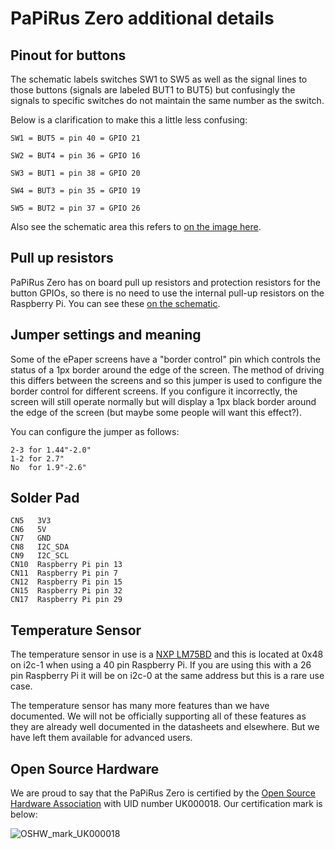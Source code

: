# PaPiRus Zero additional details
## Pinout for buttons

The schematic labels switches SW1 to SW5 as well as the signal lines to those buttons (signals are labeled BUT1 to BUT5) but confusingly the signals to specific switches do not maintain the same number as the switch.

Below is a clarification to make this a little less confusing:
```
SW1 = BUT5 = pin 40 = GPIO 21

SW2 = BUT4 = pin 36 = GPIO 16

SW3 = BUT1 = pin 38 = GPIO 20

SW4 = BUT3 = pin 35 = GPIO 19

SW5 = BUT2 = pin 37 = GPIO 26
```
Also see the schematic area this refers to [on the image here](https://github.com/PiSupply/PaPiRus/blob/master/hardware/PaPiRus%20Zero/button-schematic.jpg).

## Pull up resistors

PaPiRus Zero has on board pull up resistors and protection resistors for the button GPIOs, so there is no need to use the internal pull-up resistors on the Raspberry Pi. You can see these [on the schematic](https://github.com/PiSupply/PaPiRus/blob/master/hardware/PaPiRus%20Zero/Latest%20Version%20-%20v1.2/2015-032-01-PaPiRus-ZERO-circuit_v1_2.pdf).

## Jumper settings and meaning
Some of the ePaper screens have a "border control" pin which controls the status of a 1px border around the edge of the screen. The method of driving this differs between the screens and so this jumper is used to configure the border control for different screens. If you configure it incorrectly, the screen will still operate normally but will display a 1px black border around the edge of the screen (but maybe some people will want this effect?).

You can configure the jumper as follows:
```
2-3 for 1.44"-2.0"
1-2 for 2.7"
No  for 1.9"-2.6"
```

## Solder Pad
```
CN5   3V3
CN6   5V
CN7   GND
CN8   I2C_SDA
CN9   I2C_SCL
CN10  Raspberry Pi pin 13
CN11  Raspberry Pi pin 7
CN12  Raspberry Pi pin 15
CN15  Raspberry Pi pin 32
CN17  Raspberry Pi pin 29
```
## Temperature Sensor

The temperature sensor in use is a [NXP LM75BD](http://www.nxp.com/documents/data_sheet/LM75B.pdf) and this is located at 0x48 on i2c-1 when using a 40 pin Raspberry Pi. If you are using this with a 26 pin Raspberry Pi it will be on i2c-0 at the same address but this is a rare use case.

The temperature sensor has many more features than we have documented. We will not be officially supporting all of these features as they are already well documented in the datasheets and elsewhere. But we have left them available for advanced users.

## Open Source Hardware

We are proud to say that the PaPiRus Zero is certified by the [Open Source Hardware Association](https://certification.oshwa.org/uk000018.html) with UID number UK000018. Our certification mark is below:


![OSHW_mark_UK000018](https://user-images.githubusercontent.com/1878314/95060263-f27b8b80-06f1-11eb-8deb-a61f0fd0abcd.png)
